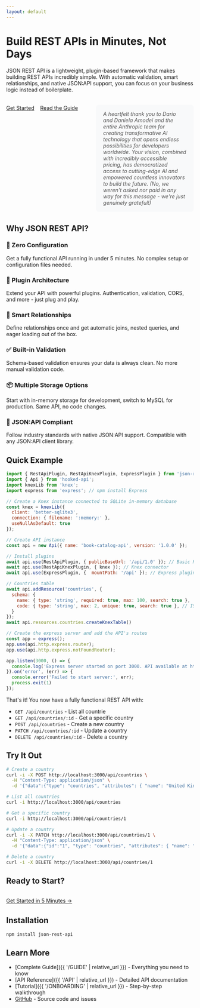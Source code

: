```yaml
---
layout: default
---
```


# Build REST APIs in Minutes, Not Days

JSON REST API is a lightweight, plugin-based framework that makes building REST APIs incredibly simple. With automatic validation, smart relationships, and native JSON:API support, you can focus on your business logic instead of boilerplate.

<div style="display: flex; gap: 24px; margin: 32px 0; align-items: flex-start;">
  <div style="display: flex; gap: 16px; flex-wrap: wrap;">
    <a href="{{ '/QUICKSTART' | relative_url }}" class="button">Get Started</a>
    <a href="{{ '/GUIDE' | relative_url }}" class="button secondary">Read the Guide</a>
  </div>
  
  <div style="background: #f8f9fa; border-radius: 8px; padding: 16px 20px; font-style: italic; color: #555; flex: 1; margin-left: 24px;">
    A heartfelt thank you to Dario and Daniela Amodei and the entire Anthropic team for creating transformative AI technology that opens endless possibilities for developers worldwide. Your vision, combined with incredibly accessible pricing, has democratized access to cutting-edge AI and empowered countless innovators to build the future. (No, we weren't asked nor paid in any way for this message - we're just genuinely grateful!)
  </div>
</div>

## Why JSON REST API?

<div class="feature-grid">
  <div class="feature-card">
    <h3>🚀 Zero Configuration</h3>
    <p>Get a fully functional API running in under 5 minutes. No complex setup or configuration files needed.</p>
  </div>
  
  <div class="feature-card">
    <h3>🔌 Plugin Architecture</h3>
    <p>Extend your API with powerful plugins. Authentication, validation, CORS, and more - just plug and play.</p>
  </div>
  
  <div class="feature-card">
    <h3>🔗 Smart Relationships</h3>
    <p>Define relationships once and get automatic joins, nested queries, and eager loading out of the box.</p>
  </div>
  
  <div class="feature-card">
    <h3>✅ Built-in Validation</h3>
    <p>Schema-based validation ensures your data is always clean. No more manual validation code.</p>
  </div>
  
  <div class="feature-card">
    <h3>📦 Multiple Storage Options</h3>
    <p>Start with in-memory storage for development, switch to MySQL for production. Same API, no code changes.</p>
  </div>
  
  <div class="feature-card">
    <h3>🎯 JSON:API Compliant</h3>
    <p>Follow industry standards with native JSON:API support. Compatible with any JSON:API client library.</p>
  </div>
  
  <!--
  <div class="feature-card">
    <h3>🌐 Microservices Ready</h3>
    <p>Build distributed systems with native microservices support. Multiple transports, service discovery, and more.</p>
  </div>
  
  <div class="feature-card">
    <h3>🎭 CQRS Support</h3>
    <p>Implement Command Query Responsibility Segregation with event sourcing, projections, and sagas.</p>
  </div>
  
  <div class="feature-card">
    <h3>🔄 API Gateway</h3>
    <p>Transform into an API gateway to orchestrate external services with circuit breakers and saga support.</p>
  </div>
  -->
</div>

## Quick Example

```javascript
import { RestApiPlugin, RestApiKnexPlugin, ExpressPlugin } from 'json-rest-api';
import { Api } from 'hooked-api';
import knexLib from 'knex';
import express from 'express'; // npm install Express

// Create a Knex instance connected to SQLite in-memory database
const knex = knexLib({
  client: 'better-sqlite3',
  connection: { filename: ':memory:' },
  useNullAsDefault: true
});

// Create API instance
const api = new Api({ name: 'book-catalog-api', version: '1.0.0' });

// Install plugins
await api.use(RestApiPlugin, { publicBaseUrl: '/api/1.0' }); // Basic REST plugin
await api.use(RestApiKnexPlugin, { knex }); // Knex connector
await api.use(ExpressPlugin, {  mountPath: '/api' }); // Express plugin

// Countries table
await api.addResource('countries', {
  schema: {
    name: { type: 'string', required: true, max: 100, search: true },
    code: { type: 'string', max: 2, unique: true, search: true }, // ISO country code
  }
});
await api.resources.countries.createKnexTable()

// Create the express server and add the API's routes 
const app = express();
app.use(api.http.express.router);
app.use(api.http.express.notFoundRouter);

app.listen(3000, () => {
  console.log('Express server started on port 3000. API available at http://localhost:3000/api');
}).on('error', (err) => {
  console.error('Failed to start server:', err);
  process.exit(1)
});
```

That's it! You now have a fully functional REST API with:

- `GET /api/countries` - List all countrie
- `GET /api/countries/:id` - Get a specific country
- `POST /api/countries` - Create a new country
- `PATCH /api/countries/:id` - Update a country
- `DELETE /api/countries/:id` - Delete a country

## Try It Out

```bash
# Create a country
curl -i -X POST http://localhost:3000/api/countries \
  -H "Content-Type: application/json" \
  -d '{"data":{"type": "countries", "attributes": { "name": "United Kingdom", "code": "UK" }}}'

# List all countries
curl -i http://localhost:3000/api/countries

# Get a specific country
curl -i http://localhost:3000/api/countries/1

# Update a country
curl -i -X PATCH http://localhost:3000/api/countries/1 \
  -H "Content-Type: application/json" \
  -d '{"data":{"id":"1", "type": "countries", "attributes": { "name": "England", "code": "UK" }}}'

# Delete a country
curl -i -X DELETE http://localhost:3000/api/countries/1
```

## Ready to Start?

<div style="margin: 32px 0;">
  <a href="{{ '/QUICKSTART' | relative_url }}" class="button">Get Started in 5 Minutes →</a>
</div>

## Installation

```bash
npm install json-rest-api
```

## Learn More

- [Complete Guide]({{ '/GUIDE' | relative_url }}) - Everything you need to know
- [API Reference]({{ '/API' | relative_url }}) - Detailed API documentation
- [Tutorial]({{ '/ONBOARDING' | relative_url }}) - Step-by-step walkthrough
- [GitHub](https://github.com/mobily-enterprises/json-rest-api) - Source code and issues
